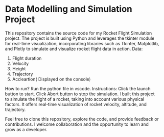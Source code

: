 # Data Modelling and Simulation Project
This repository contains the source code for my Rocket Flight Simulation project. The project is built using Python and leverages the tkinter module for real-time visualization, incorporating libraries such as Tkinter, Matplotlib, and Plotly to simulate and visualize rocket flight data in action.
Data:
1. Flight duration
2. Velocity
3. Height
4. Trajectory 
5. Accleartion( Displayed on the console)

How to run?
Run the python file in vscode. 
Instructions:
Click the launch button to start. Click Abort button to stop the simulation. 
I built this project to simulate the flight of a rocket, taking into account various physical factors. It offers real-time visualization of rocket velocity, altitude, and trajectory. 

Feel free to clone this repository, explore the code, and provide feedback or contributions. I welcome collaboration and the opportunity to learn and grow as a developer.
